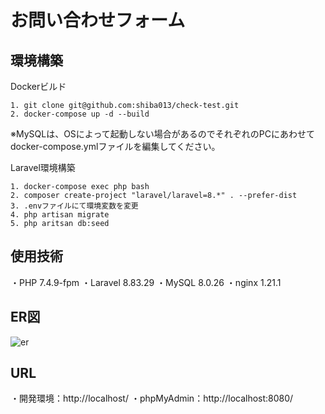 # お問い合わせフォーム

## 環境構築
Dockerビルド
```
1. git clone git@github.com:shiba013/check-test.git
2. docker-compose up -d --build
```
※MySQLは、OSによって起動しない場合があるのでそれぞれのPCにあわせてdocker-compose.ymlファイルを編集してください。

Laravel環境構築
```
1. docker-compose exec php bash
2. composer create-project "laravel/laravel=8.*" . --prefer-dist
3. .envファイルにて環境変数を変更
4. php artisan migrate
5. php aritsan db:seed
```
## 使用技術
・PHP 7.4.9-fpm
・Laravel 8.83.29
・MySQL 8.0.26
・nginx 1.21.1

## ER図
![er](https://github.com/user-attachments/assets/4bc43dc8-a0a5-42ba-b2a2-16b58ba9d432)

## URL
・開発環境：http://localhost/
・phpMyAdmin：http://localhost:8080/

